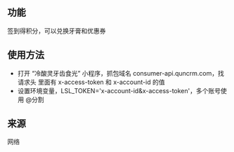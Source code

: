 ## 功能
签到得积分，可以兑换牙膏和优惠券

## 使用方法
- 打开 “冷酸灵牙齿食光” 小程序，抓包域名 consumer-api.quncrm.com，找 请求头 里面有 x-access-token 和 x-account-id 的值
- 设置环境变量，LSL_TOKEN='x-account-id&x-access-token'，多个账号使用 @分割

## 来源
网络
